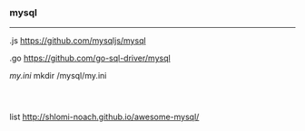 ### mysql
---
.js
https://github.com/mysqljs/mysql

.go
https://github.com/go-sql-driver/mysql

*my.ini*
mkdir /mysql/my.ini

```
```

```
```

```
```


list
http://shlomi-noach.github.io/awesome-mysql/


